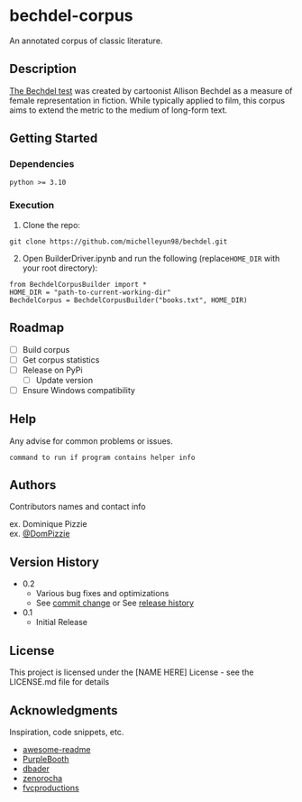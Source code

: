 # bechdel-corpus

An annotated corpus of classic literature.

## Description

[The Bechdel test](https://en.wikipedia.org/wiki/Bechdel_test) was created by cartoonist Allison Bechdel as a measure of female representation in fiction. While typically applied to film, this corpus aims to extend the metric to the medium of long-form text.

## Getting Started

### Dependencies

```
python >= 3.10
```

### Execution

1. Clone the repo:
```
git clone https://github.com/michelleyun98/bechdel.git
```
2. Open BuilderDriver.ipynb and run the following (replace`HOME_DIR` with your root directory):
```
from BechdelCorpusBuilder import *
HOME_DIR = "path-to-current-working-dir"
BechdelCorpus = BechdelCorpusBuilder("books.txt", HOME_DIR)
```

## Roadmap

- [ ] Build corpus
- [ ] Get corpus statistics
- [ ] Release on PyPi
    - [ ] Update version
- [ ] Ensure Windows compatibility

## Help

Any advise for common problems or issues.
```
command to run if program contains helper info
```

## Authors

Contributors names and contact info

ex. Dominique Pizzie  
ex. [@DomPizzie](https://twitter.com/dompizzie)

## Version History

* 0.2
    * Various bug fixes and optimizations
    * See [commit change]() or See [release history]()
* 0.1
    * Initial Release

## License

This project is licensed under the [NAME HERE] License - see the LICENSE.md file for details

## Acknowledgments

Inspiration, code snippets, etc.
* [awesome-readme](https://github.com/matiassingers/awesome-readme)
* [PurpleBooth](https://gist.github.com/PurpleBooth/109311bb0361f32d87a2)
* [dbader](https://github.com/dbader/readme-template)
* [zenorocha](https://gist.github.com/zenorocha/4526327)
* [fvcproductions](https://gist.github.com/fvcproductions/1bfc2d4aecb01a834b46)
